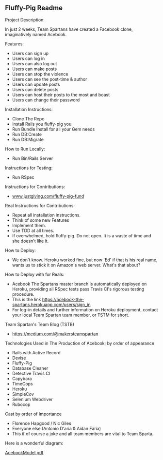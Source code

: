 
Fluffy-Pig Readme
-----

Project Description:


In just 2 weeks, Team Spartans have created a Facebook clone, imaginatively named Acebook.


Features:
 - Users can sign up
 - Users can log in
 - Users can also log out
 - Users can make posts
 - Users can stop the violence
 - Users can see the post-time & author
 - Users can update posts
 - Users can delete posts
 - Users can host their posts to the most and boast
 - Users can change their password


Installation Instructions:
  - Clone The Repo
  - Install Rails you fluffy-pig you
  - Run Bundle Install for all your Gem needs
  - Run DB:Create
  - Run DB:Migrate

How to Run Locally:
  - Run Bin/Rails Server

Instructions for Testing:
  - Run RSpec

Instructions for Contributions:
  - www.justgiving.com/fluffy-pig-fund

Real Instructions for Contributions:
  - Repeat all installation instructions.
  - Think of some new Features
  - Implement them.
  - Use TDD at all times.
  - If overwhelmed, hold fluffy-pig. Do not open. It is a waste of time and she doesn't like it.

How to Deploy:
  - We don't know. Heroku worked fine, but now 'Ed' if that is his real name, wants us to stick it on Amazon's web server. What's that about?

How to Deploy with for Reals:
  - Acebook The Spartans master branch is automatically deployed on Heroku, providing all RSpec tests pass Travis CI's rigorous testing procedure.
  - This is the link https://acebook-the-spartans.herokuapp.com/users/sign_in
  - For log-in details and further information on Heroku deployment, contact your local Team Spartan team member, or TSTM for short.

Team Spartan's Team Blog (TSTB)
  - https://medium.com/@makersteamspartan

Technologies Used in The Production of Acebook; by order of appearance
  - Rails with Active Record
  - Devise
  - Fluffy-Pig
  - Database Cleaner
  - Detective Travis CI
  - Capybara
  - TimeCops
  - Heroku
  - SimpleCov
  - Selenium Webdriver
  - Rubocop


Cast by order of Importance
  - Florence Hapgood / Nic Giles
  - Everyone else (Antonio D'aria & Aidan Faria)
  - This if of course a joke and all team members are vital to Team Sparta.
  
  
 Here is a wonderful diagram: 
 
[AcebookModel.pdf](https://github.com/makersacademy/acebook-rails-template/files/2531053/AcebookModel.pdf)
